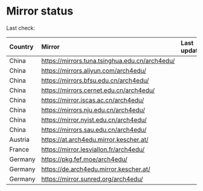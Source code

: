 <script src="./time.js"></script>
# Mirror status
Last check: <script type="text/javascript">localize(1718893074.99698);</script>

|Country|Mirror|Last update|
|:------|:-----|:----------|
|China|https://mirrors.tuna.tsinghua.edu.cn/arch4edu/|<script type="text/javascript">localize(1718865680);</script>|
|China|https://mirrors.aliyun.com/arch4edu/|<script type="text/javascript">localize(1718865680);</script>|
|China|https://mirrors.bfsu.edu.cn/arch4edu/|<script type="text/javascript">localize(1718865680);</script>|
|China|https://mirrors.cernet.edu.cn/arch4edu/|<script type="text/javascript">localize(1718865680);</script>|
|China|https://mirror.iscas.ac.cn/arch4edu/|<script type="text/javascript">localize(1718865680);</script>|
|China|https://mirrors.nju.edu.cn/arch4edu/|<script type="text/javascript">localize(1718822308);</script>|
|China|https://mirror.nyist.edu.cn/arch4edu/|<script type="text/javascript">localize(1718865680);</script>|
|China|https://mirrors.sau.edu.cn/arch4edu/|<script type="text/javascript">localize(1718865680);</script>|
|Austria|https://at.arch4edu.mirror.kescher.at/|<script type="text/javascript">localize(1718865680);</script>|
|France|https://mirror.lesviallon.fr/arch4edu/|<script type="text/javascript">localize(1718865680);</script>|
|Germany|https://pkg.fef.moe/arch4edu/|<script type="text/javascript">localize(1718865680);</script>|
|Germany|https://de.arch4edu.mirror.kescher.at/|<script type="text/javascript">localize(1718865680);</script>|
|Germany|https://mirror.sunred.org/arch4edu/|<script type="text/javascript">localize(1718865680);</script>|

<script src="./tablefilter/tablefilter.js"></script>
<script src="./table.js"></script>